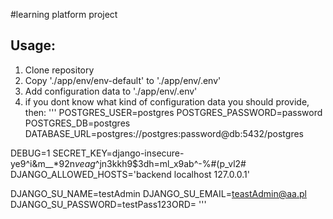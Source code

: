 #learning platform project

## Usage:
1. Clone repository
2. Copy './app/env/env-default' to './app/env/.env'
3. Add configuration data to './app/env/.env'
4. if you dont know what kind of configuration data you should provide, then:
'''
POSTGRES_USER=postgres
POSTGRES_PASSWORD=password
POSTGRES_DB=postgres
DATABASE_URL=postgres://postgres:password@db:5432/postgres

DEBUG=1
SECRET_KEY=django-insecure-ye9^i&m__*92n$veag$^jn3kkh9$3dh=ml_x9ab^-%#(p_vl2#
DJANGO_ALLOWED_HOSTS='backend localhost 127.0.0.1'

DJANGO_SU_NAME=testAdmin
DJANGO_SU_EMAIL=teastAdmin@aa.pl
DJANGO_SU_PASSWORD=testPass123ORD=
'''